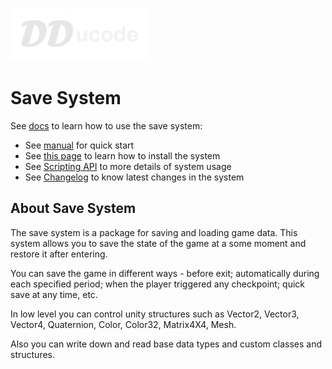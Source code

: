 <p align="center">

![](images~/logo.png)

</p>

# Save System

See [docs](https://dducode.github.io/save-system-docs/)
to learn how to use the save system:

* See [manual](https://dducode.github.io/save-system-docs/manual/intro.html)
  for quick start
* See [this page](https://dducode.github.io/save-system-docs/manual/installing.html)
  to learn how to install the system
* See [Scripting API](https://dducode.github.io/save-system-docs/api/index.html)
  to more details of system usage
* See [Changelog](https://dducode.github.io/save-system-docs/changelog/CHANGELOG.html)
  to know latest changes in the system

## About Save System

The save system is a package for saving and loading game data.
This system allows you to save the state of the game at a some moment
and restore it after entering.

You can save the game in different ways - before exit;
automatically during each specified period; when the player
triggered any checkpoint; quick save at any time, etc.

In low level you can control unity structures such as Vector2,
Vector3, Vector4, Quaternion, Color, Color32, Matrix4X4, Mesh.

Also you can write down and read base data types and custom
classes and structures.